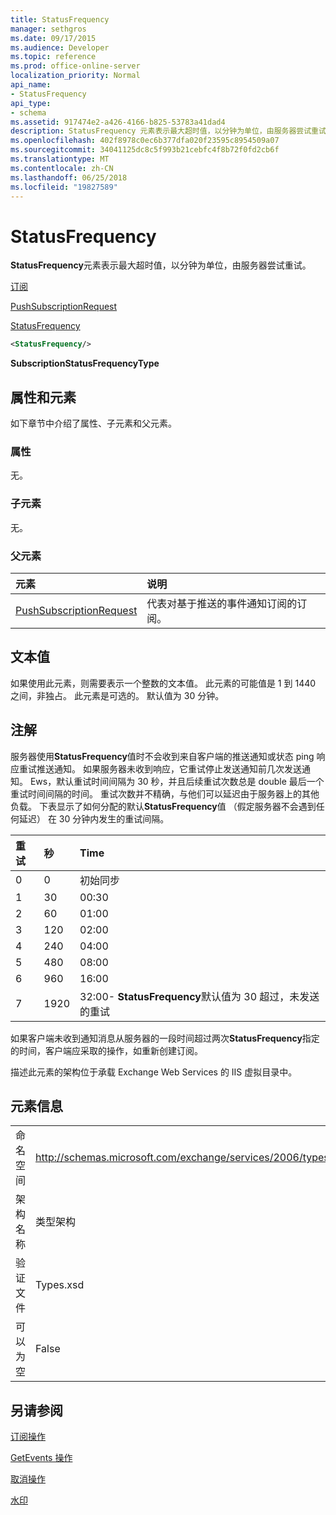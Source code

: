 ```yaml
---
title: StatusFrequency
manager: sethgros
ms.date: 09/17/2015
ms.audience: Developer
ms.topic: reference
ms.prod: office-online-server
localization_priority: Normal
api_name:
- StatusFrequency
api_type:
- schema
ms.assetid: 917474e2-a426-4166-b825-53783a41dad4
description: StatusFrequency 元素表示最大超时值，以分钟为单位，由服务器尝试重试。
ms.openlocfilehash: 402f8978c0ec6b377dfa020f23595c8954509a07
ms.sourcegitcommit: 34041125dc8c5f993b21cebfc4f8b72f0fd2cb6f
ms.translationtype: MT
ms.contentlocale: zh-CN
ms.lasthandoff: 06/25/2018
ms.locfileid: "19827589"
---
```

# <a name="statusfrequency"></a>StatusFrequency

**StatusFrequency**元素表示最大超时值，以分钟为单位，由服务器尝试重试。 
  
[订阅](subscribe.md)
  
[PushSubscriptionRequest](pushsubscriptionrequest.md)
  
[StatusFrequency](statusfrequency.md)
  
```XML
<StatusFrequency/>
```

 **SubscriptionStatusFrequencyType**
## <a name="attributes-and-elements"></a>属性和元素

如下章节中介绍了属性、子元素和父元素。
  
### <a name="attributes"></a>属性

无。
  
### <a name="child-elements"></a>子元素

无。
  
### <a name="parent-elements"></a>父元素

|**元素**|**说明**|
|:-----|:-----|
|[PushSubscriptionRequest](pushsubscriptionrequest.md) <br/> |代表对基于推送的事件通知订阅的订阅。  <br/> |
   
## <a name="text-value"></a>文本值

如果使用此元素，则需要表示一个整数的文本值。 此元素的可能值是 1 到 1440 之间，非独占。 此元素是可选的。 默认值为 30 分钟。
  
## <a name="remarks"></a>注解

服务器使用**StatusFrequency**值时不会收到来自客户端的推送通知或状态 ping 响应重试推送通知。 如果服务器未收到响应，它重试停止发送通知前几次发送通知。 Ews，默认重试时间间隔为 30 秒，并且后续重试次数总是 double 最后一个重试时间间隔的时间。 重试次数并不精确，与他们可以延迟由于服务器上的其他负载。 下表显示了如何分配的默认**StatusFrequency**值 （假定服务器不会遇到任何延迟） 在 30 分钟内发生的重试间隔。 
  
|**重试**|**秒**|**Time**|
|:-----|:-----|:-----|
|0  <br/> |0  <br/> |初始同步  <br/> |
|1  <br/> |30  <br/> |00:30  <br/> |
|2  <br/> |60  <br/> |01:00  <br/> |
|3  <br/> |120  <br/> |02:00  <br/> |
|4  <br/> |240  <br/> |04:00  <br/> |
|5  <br/> |480  <br/> |08:00  <br/> |
|6  <br/> |960  <br/> |16:00  <br/> |
|7  <br/> |1920  <br/> |32:00- **StatusFrequency**默认值为 30 超过，未发送的重试  <br/> |
   
如果客户端未收到通知消息从服务器的一段时间超过两次**StatusFrequency**指定的时间，客户端应采取的操作，如重新创建订阅。 
  
描述此元素的架构位于承载 Exchange Web Services 的 IIS 虚拟目录中。
  
## <a name="element-information"></a>元素信息

|||
|:-----|:-----|
|命名空间  <br/> |http://schemas.microsoft.com/exchange/services/2006/types  <br/> |
|架构名称  <br/> |类型架构  <br/> |
|验证文件  <br/> |Types.xsd  <br/> |
|可以为空  <br/> |False  <br/> |
   
## <a name="see-also"></a>另请参阅



[订阅操作](subscribe-operation.md)
  
[GetEvents 操作](getevents-operation.md)
  
[取消操作](unsubscribe-operation.md)
  
[水印](watermark.md)

